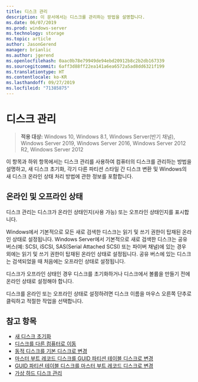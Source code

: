 ```yaml
---
title: 디스크 관리
description: 이 문서에서는 디스크를 관리하는 방법을 설명합니다.
ms.date: 06/07/2019
ms.prod: windows-server
ms.technology: storage
ms.topic: article
author: JasonGerend
manager: brianlic
ms.author: jgerend
ms.openlocfilehash: 0aac0b78e79949de94ebd20912b8c2b2db167339
ms.sourcegitcommit: 6aff3d88ff22ea141a6ea6572a5ad8dd6321f199
ms.translationtype: HT
ms.contentlocale: ko-KR
ms.lasthandoff: 09/27/2019
ms.locfileid: "71385875"
---
```

# <a name="manage-disks"></a>디스크 관리

> **적용 대상:** Windows 10, Windows 8.1, Windows Server(반기 채널), Windows Server 2019, Windows Server 2016, Windows Server 2012 R2, Windows Server 2012

이 항목과 하위 항목에서는 디스크 관리를 사용하여 컴퓨터의 디스크를 관리하는 방법을 설명하고, 새 디스크 초기화, 각기 다른 파티션 스타일 간 디스크 변환 및 Windows의 새 디스크 온라인 상태 처리 방법에 관한 정보를 포함합니다.

## <a name="online-and-offline-status"></a>온라인 및 오프라인 상태

디스크 관리는 디스크가 온라인 상태인지(사용 가능) 또는 오프라인 상태인지를 표시합니다.

Windows에서 기본적으로 모든 새로 검색한 디스크는 읽기 및 쓰기 권한이 탑재된 온라인 상태로 설정됩니다. Windows Server에서 기본적으로 새로 검색한 디스크는 공유 버스(예: SCSI, iSCSI, SAS(Serial Attached SCSI) 또는 파이버 채널)에 있는 경우 외에는 읽기 및 쓰기 권한이 탑재된 온라인 상태로 설정됩니다. 공유 버스에 있는 디스크는 검색되었을 때 처음에는 오프라인 상태로 설정됩니다.

디스크가 오프라인 상태인 경우 디스크를 초기화하거나 디스크에서 볼륨을 만들기 전에 온라인 상태로 설정해야 합니다.

디스크를 온라인 또는 오프라인 상태로 설정하려면 디스크 이름을 마우스 오른쪽 단추로 클릭하고 적절한 작업을 선택합니다.

## <a name="see-also"></a>참고 항목

-   [새 디스크 초기화](initialize-new-disks.md)
-   [디스크를 다른 컴퓨터로 이동](move-disks-to-another-computer.md)
-   [동적 디스크를 기본 디스크로 변경](change-a-dynamic-disk-back-to-a-basic-disk.md)
-   [마스터 부트 레코드 디스크를 GUID 파티션 테이블 디스크로 변경](change-an-mbr-disk-into-a-gpt-disk.md)
-   [GUID 파티션 테이블 디스크를 마스터 부트 레코드 디스크로 변경](change-a-gpt-disk-into-an-mbr-disk.md)
-   [가상 하드 디스크 관리](manage-virtual-hard-disks.md)